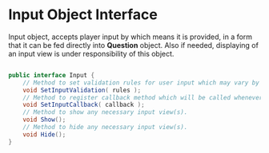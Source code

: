 Input Object Interface
======================

Input object, accepts player input by which means it is provided, in a form that it can be fed directly into **Question** object. Also if needed, displaying of an input view is under responsibility of this object.

```java

public interface Input {
    // Method to set validation rules for user input which may vary by question and/or topic.
    void SetInputValidation( rules );
    // Method to register callback method which will be called whenever a valid input is provided by user.
    void SetInputCallback( callback );
    // Method to show any necessary input view(s).
    void Show();
    // Method to hide any necessary input view(s).
    void Hide();
}

```
